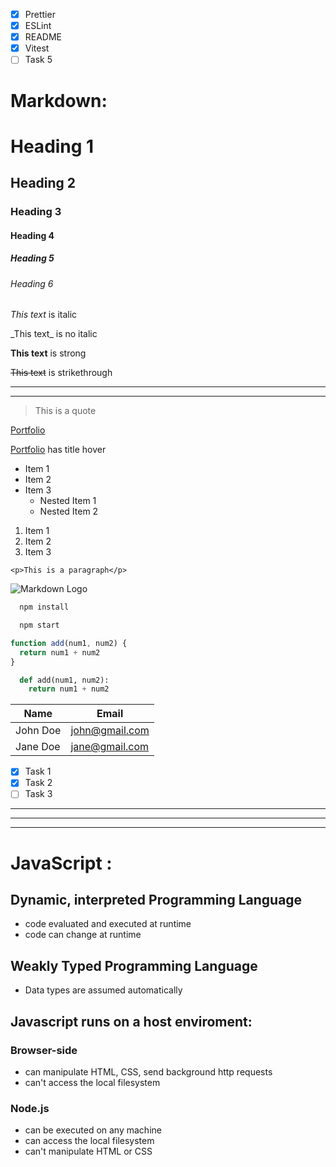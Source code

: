 <!-- Task List -->

- [x] Prettier
- [x] ESLint
- [x] README
- [x] Vitest
- [ ] Task 5

# Markdown:

<!-- headings -->

# Heading 1

## Heading 2

### Heading 3

#### Heading 4

##### Heading 5

###### Heading 6

<!-- Italics -->

_This text_ is italic

\_This text\_ is no italic

<!-- Strong -->

**This text** is strong

<!-- Strikethrough -->

~~This text~~ is strikethrough

<!-- Horizontal Rule -->

---

---

<!-- Blockquote -->

> This is a quote

<!-- Links -->

[Portfolio](https://selariualex.github.io/Portfolio/)

[Portfolio](https://selariualex.github.io/Portfolio/ 'AleX portfolio') has title hover

<!-- UL -->

- Item 1
- Item 2
- Item 3
  - Nested Item 1
  - Nested Item 2

<!-- OL -->

1. Item 1
1. Item 2
1. Item 3

<!-- Inline Code Block -->

`<p>This is a paragraph</p>`

<!-- Images -->

![Markdown Logo](https://markdown-here.com/img/icon256.png)

<!-- Github Markdown -->

<!-- Code Blocks -->

```bash
  npm install

  npm start
```

```javascript
function add(num1, num2) {
  return num1 + num2
}
```

```python
  def add(num1, num2):
    return num1 + num2
```

<!-- Tables -->

| Name     | Email          |
| -------- | -------------- |
| John Doe | john@gmail.com |
| Jane Doe | jane@gmail.com |

<!-- Task List -->

- [x] Task 1
- [x] Task 2
- [ ] Task 3

---

---

---

# JavaScript :

## Dynamic, interpreted Programming Language

- code evaluated and executed at runtime
- code can change at runtime

## Weakly Typed Programming Language

- Data types are assumed automatically

## Javascript runs on a host enviroment:

### Browser-side

- can manipulate HTML, CSS, send background http requests
- can't access the local filesystem

### Node.js

- can be executed on any machine
- can access the local filesystem
- can't manipulate HTML or CSS
